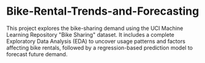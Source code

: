 # Bike-Rental-Trends-and-Forecasting
This project explores the bike-sharing demand using the UCI Machine Learning Repository "Bike Sharing" dataset. It includes a complete Exploratory Data Analysis (EDA) to uncover usage patterns and factors affecting bike rentals, followed by a regression-based prediction model to forecast future demand.
